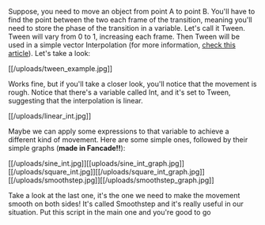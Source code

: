 Suppose, you need to move an object from point A to point B. You'll have to find the point between the two each frame of the transition, meaning you'll need to store the phase of the transition in a variable. Let's call it Tween. Tween will vary from 0 to 1, increasing each frame. Then Tween will be used in a simple vector Interpolation (for more information, [check this article](https://www.fancade.com/wiki/Blocks/LERP.md)). Let's take a look:

[[/uploads/tween_example.jpg]]

Works fine, but if you'll take a closer look, you'll notice that the movement is rough. Notice that there's a variable called Int, and it's set to Tween, suggesting that the interpolation is linear.

[[/uploads/linear_int.jpg]]

Maybe we can apply some expressions to that variable to achieve a different kind of movement. Here are some simple ones, followed by their simple graphs (**made in Fancade!!**):

[[/uploads/sine_int.jpg]][[uploads/sine_int_graph.jpg]]
[[/uploads/square_int.jpg]][[/uploads/square_int_graph.jpg]]
[[/uploads/smoothstep.jpg]][[/uploads/smoothstep_graph.jpg]]

Take a look at the last one, it's the one we need to make the movement smooth on both sides! It's called Smoothstep and it's really useful in our situation. Put this script in the main one and you're good to go
